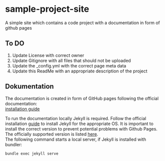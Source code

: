 # sample-project-site
A simple site which contains a code project with a documentation in form of github pages

## To DO
1. Update License with correct owner
1. Update Gitignore with all files that should not be uploaded
1. Update the _config.yml with the correct page meta data
1. Update this ReadMe with an appropriate description of the project

## Dokumentation
The documentation is created in form of GitHub pages following the official documentation:  
[installation guide](https://docs.github.com/en/github/working-with-github-pages/creating-a-github-pages-site-with-jekyll)

To run the documentation locally Jekyll is required. Follow the official installation [guide](https://jekyllrb.com/docs/installation/) to install Jekyll for the appropriate OS. It is important to install the correct version to prevent potential problems with Github Pages. The officially supported version is listed [here](https://pages.github.com/versions/).  
The following command starts a local server, if Jekyll is installed with bundler:
```bash 
bundle exec jekyll serve
```

